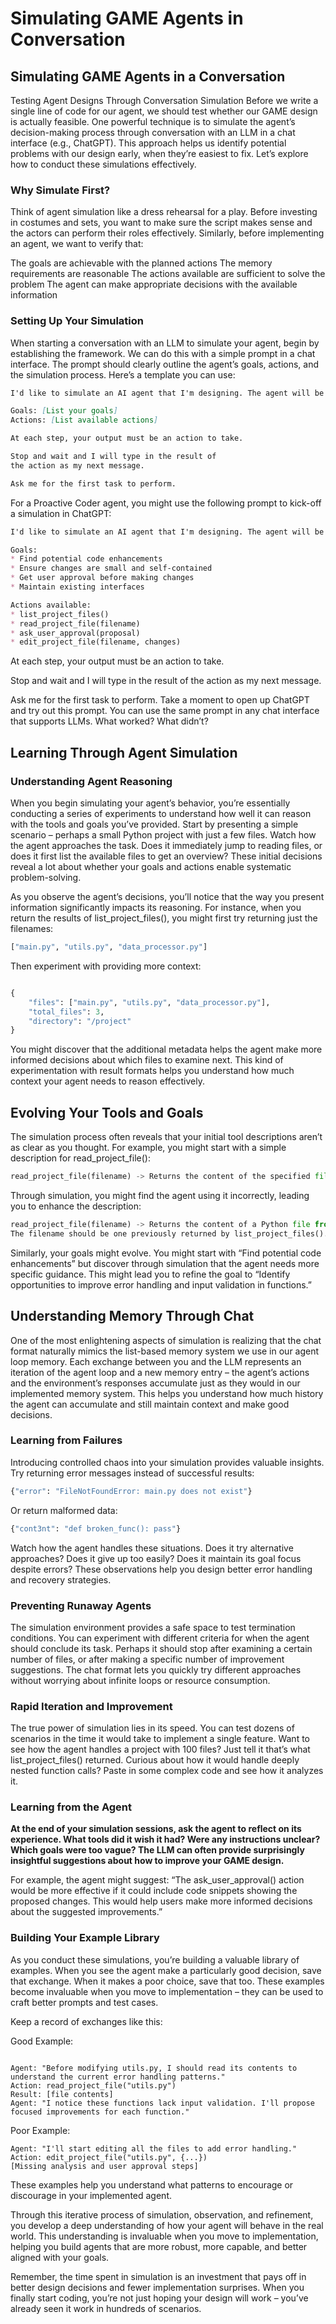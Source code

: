 # Simulating GAME Agents in Conversation

## Simulating GAME Agents in a Conversation

Testing Agent Designs Through Conversation Simulation
Before we write a single line of code for our agent, we should test whether our GAME design is actually feasible. One powerful technique is to simulate the agent’s decision-making process through conversation with an LLM in a chat interface (e.g., ChatGPT). This approach helps us identify potential problems with our design early, when they’re easiest to fix. Let’s explore how to conduct these simulations effectively.

### Why Simulate First?

Think of agent simulation like a dress rehearsal for a play. Before investing in costumes and sets, you want to make sure the script makes sense and the actors can perform their roles effectively. Similarly, before implementing an agent, we want to verify that:

The goals are achievable with the planned actions
The memory requirements are reasonable
The actions available are sufficient to solve the problem
The agent can make appropriate decisions with the available information

### Setting Up Your Simulation

When starting a conversation with an LLM to simulate your agent, begin by establishing the framework. We can do this with a simple prompt in a chat interface. The prompt should clearly outline the agent’s goals, actions, and the simulation process. Here’s a template you can use:

```md
I'd like to simulate an AI agent that I'm designing. The agent will be built using these components:

Goals: [List your goals]
Actions: [List available actions]

At each step, your output must be an action to take.

Stop and wait and I will type in the result of
the action as my next message.

Ask me for the first task to perform.
```

For a Proactive Coder agent, you might use the following prompt to kick-off a simulation in ChatGPT:

```md
I'd like to simulate an AI agent that I'm designing. The agent will be built using these components:

Goals:
* Find potential code enhancements
* Ensure changes are small and self-contained
* Get user approval before making changes
* Maintain existing interfaces

Actions available:
* list_project_files()
* read_project_file(filename)
* ask_user_approval(proposal)
* edit_project_file(filename, changes)
```

At each step, your output must be an action to take.

Stop and wait and I will type in the result of
the action as my next message.

Ask me for the first task to perform.
Take a moment to open up ChatGPT and try out this prompt. You can use the same prompt in any chat interface that supports LLMs. What worked? What didn’t?

## Learning Through Agent Simulation

### Understanding Agent Reasoning

When you begin simulating your agent’s behavior, you’re essentially conducting a series of experiments to understand how well it can reason with the tools and goals you’ve provided. Start by presenting a simple scenario – perhaps a small Python project with just a few files. Watch how the agent approaches the task. Does it immediately jump to reading files, or does it first list the available files to get an overview? These initial decisions reveal a lot about whether your goals and actions enable systematic problem-solving.

As you observe the agent’s decisions, you’ll notice that the way you present information significantly impacts its reasoning. For instance, when you return the results of list_project_files(), you might first try returning just the filenames:

```sh
["main.py", "utils.py", "data_processor.py"]
```

Then experiment with providing more context:

```python

{
    "files": ["main.py", "utils.py", "data_processor.py"],
    "total_files": 3,
    "directory": "/project"
}

```

You might discover that the additional metadata helps the agent make more informed decisions about which files to examine next. This kind of experimentation with result formats helps you understand how much context your agent needs to reason effectively.

## Evolving Your Tools and Goals

The simulation process often reveals that your initial tool descriptions aren’t as clear as you thought. For example, you might start with a simple description for read_project_file():

```python
read_project_file(filename) -> Returns the content of the specified file
```

Through simulation, you might find the agent using it incorrectly, leading you to enhance the description:

```python
read_project_file(filename) -> Returns the content of a Python file from the project directory. 
The filename should be one previously returned by list_project_files().
```

Similarly, your goals might evolve. You might start with “Find potential code enhancements” but discover through simulation that the agent needs more specific guidance. This might lead you to refine the goal to “Identify opportunities to improve error handling and input validation in functions.”

## Understanding Memory Through Chat

One of the most enlightening aspects of simulation is realizing that the chat format naturally mimics the list-based memory system we use in our agent loop memory. Each exchange between you and the LLM represents an iteration of the agent loop and a new memory entry – the agent’s actions and the environment’s responses accumulate just as they would in our implemented memory system. This helps you understand how much history the agent can accumulate and still maintain context and make good decisions.

### Learning from Failures

Introducing controlled chaos into your simulation provides valuable insights. Try returning error messages instead of successful results:

```python
{"error": "FileNotFoundError: main.py does not exist"}
```

Or return malformed data:

```python
{"cont3nt": "def broken_func(): pass"}
```

Watch how the agent handles these situations. Does it try alternative approaches? Does it give up too easily? Does it maintain its goal focus despite errors? These observations help you design better error handling and recovery strategies.

### Preventing Runaway Agents

The simulation environment provides a safe space to test termination conditions. You can experiment with different criteria for when the agent should conclude its task. Perhaps it should stop after examining a certain number of files, or after making a specific number of improvement suggestions. The chat format lets you quickly try different approaches without worrying about infinite loops or resource consumption.

### Rapid Iteration and Improvement

The true power of simulation lies in its speed. You can test dozens of scenarios in the time it would take to implement a single feature. Want to see how the agent handles a project with 100 files? Just tell it that’s what list_project_files() returned. Curious about how it would handle deeply nested function calls? Paste in some complex code and see how it analyzes it.

### Learning from the Agent

**At the end of your simulation sessions, ask the agent to reflect on its experience. What tools did it wish it had? Were any instructions unclear? Which goals were too vague? The LLM can often provide surprisingly insightful suggestions about how to improve your GAME design.**

For example, the agent might suggest: “The ask_user_approval() action would be more effective if it could include code snippets showing the proposed changes. This would help users make more informed decisions about the suggested improvements.”

### Building Your Example Library

As you conduct these simulations, you’re building a valuable library of examples. When you see the agent make a particularly good decision, save that exchange. When it makes a poor choice, save that too. These examples become invaluable when you move to implementation – they can be used to craft better prompts and test cases.

Keep a record of exchanges like this:

Good Example:

```

Agent: "Before modifying utils.py, I should read its contents to understand the current error handling patterns."
Action: read_project_file("utils.py")
Result: [file contents]
Agent: "I notice these functions lack input validation. I'll propose focused improvements for each function."

```

Poor Example:

```
Agent: "I'll start editing all the files to add error handling."
Action: edit_project_file("utils.py", {...})
[Missing analysis and user approval steps]
```

These examples help you understand what patterns to encourage or discourage in your implemented agent.

Through this iterative process of simulation, observation, and refinement, you develop a deep understanding of how your agent will behave in the real world. This understanding is invaluable when you move to implementation, helping you build agents that are more robust, more capable, and better aligned with your goals.

Remember, the time spent in simulation is an investment that pays off in better design decisions and fewer implementation surprises. When you finally start coding, you’re not just hoping your design will work – you’ve already seen it work in hundreds of scenarios.
